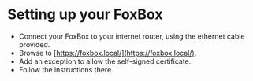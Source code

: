# Setting up your FoxBox

* Connect your FoxBox to your internet router, using the ethernet cable provided.
* Browse to [https://foxbox.local/](https://foxbox.local/).
* Add an exception to allow the self-signed certificate.
* Follow the instructions there.
